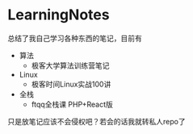 # LearningNotes
总结了我自己学习各种东西的笔记，目前有

- 算法
  - 极客大学算法训练营笔记
- Linux
  - 极客时间Linux实战100讲
- 全栈
  - ftqq全栈课 PHP+React版



只是放笔记应该不会侵权吧？若会的话我就转私人repo了

